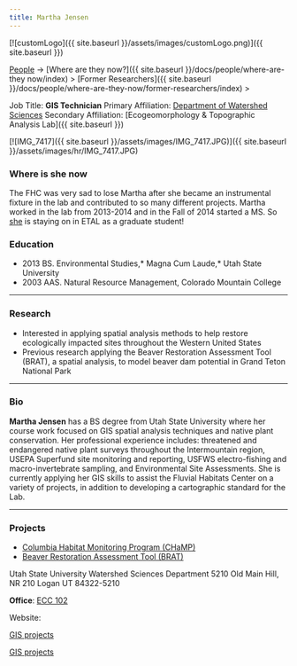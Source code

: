 ```yaml
---
title: Martha Jensen
---
```


[![customLogo]({{ site.baseurl }}/assets/images/customLogo.png)]({{ site.baseurl }})

[People]({{site.baseurl}}/docs/people/index) -> [Where are they now?]({{ site.baseurl }}/docs/people/where-are-they now/index) > [Former Researchers]({{ site.baseurl }}/docs/people/where-are-they-now/former-researchers/index) >

Job Title: **GIS Technician**
Primary Affiliation: [Department of Watershed Sciences](http://qcnr.usu.edu/wats/)
Secondary Affiliation: [Ecogeomorphology & Topographic Analysis Lab]({{ site.baseurl }})



[![IMG_7417]({{ site.baseurl }}/assets/images/IMG_7417.JPG)]({{ site.baseurl }}/assets/images/hr/IMG_7417.JPG)

### Where is she now

The FHC was very sad to lose Martha after she became an instrumental fixture in the lab and contributed to so many different projects.  Martha worked in the lab from 2013-2014 and in the Fall of 2014 started a MS. So [she](http://etal.joewheaton.org/people/students/martha-jensen) is staying on in ETAL as a graduate student!

### Education

- 2013 BS. Environmental Studies,* Magna Cum Laude,* Utah State University
- 2003 AAS. Natural Resource Management, Colorado Mountain College

------

### Research

- Interested in applying spatial analysis methods to help restore ecologically impacted sites throughout the Western United States
- Previous research applying the Beaver Restoration Assessment Tool (BRAT), a spatial analysis, to model beaver dam potential in Grand Teton National Park

------

### Bio

**Martha Jensen** has a BS degree from Utah State University where her course work focused on GIS spatial analysis techniques and native plant conservation.   Her professional experience includes: threatened and endangered native plant surveys throughout the Intermountain region,  USEPA Superfund site monitoring and reporting, USFWS electro-fishing and macro-invertebrate sampling, and Environmental Site Assessments.   She is currently applying her GIS skills to assist the Fluvial Habitats Center on a variety of projects, in addition to developing a cartographic standard for the Lab.

------

### Projects

- [Columbia Habitat Monitoring Program (CHaMP)](https://www.champmonitoring.org/)
- [Beaver Restoration Assessment Tool (BRAT)](http://brat.joewheaton.org/)

Utah State University
Watershed Sciences Department
5210 Old Main Hill, NR 210
Logan UT 84322-5210

**Office**: [ ECC 102](http://www.usu.edu/map/index.cfm?id=19)

Website:

[GIS projects](https://sites.google.com/site/gismarthajensen/)

[GIS projects](https://sites.google.com/site/marthajensengis/)

